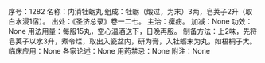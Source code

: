 序号：1282
名称：内消牡蛎丸
组成：牡蛎（煅过，为末）3两，皂荚子2升（取白水浸1宿）。
出处：《圣济总录》卷一二七。
主治：瘰疬。
加减：None
功效：None
用法用量：每服15丸，空心温酒送下，日晚再服。
制备方法：上2味，先将皂荚子以水3升，煮令烂，取出入瓷盆内，研为膏，入牡蛎末为丸，如梧桐子大。
临床应用：None
各家论述：None
用药禁忌：None
附注：None
